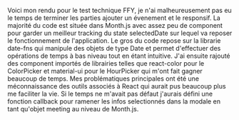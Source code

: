 Voici mon rendu pour le test technique FFY, je n'ai malheureusement pas eu le temps de terminer les parties ajouter un évenement et le responsif. 
La majorité du code est située dans Month.js avec assez peu de component pour garder un meilleur tracking du state selectedDate sur lequel va reposer le fonctionnement de l'application.
Le gros du code repose sur la librarie date-fns qui manipule des objets de type Date et permet d'effectuer des opérations de temps à bas niveau tout en étant intuitive. 
J'ai ensuite rajouté des component importés de librairies telles que react-color pour le ColorPicker et material-ui pour le HourPicker qui m'ont fait gagner beaucoup de temps.
Mes problématiques principales ont été une méconnaissance des outils associés à React qui aurait pus beaucoup plus me faciliter la vie.
Si le temps ne m'avait pas défaut j'aurais défini une fonction callback pour ramener les infos selectionnés dans la modale en tant qu'objet meeting au niveau de Month.js.
